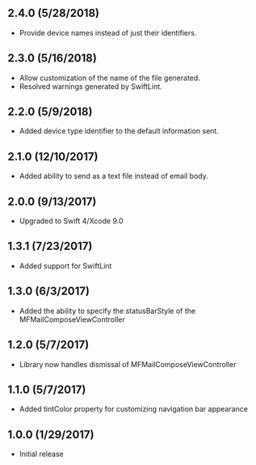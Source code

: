## 2.4.0 (5/28/2018)

- Provide device names instead of just their identifiers.

## 2.3.0 (5/16/2018)

- Allow customization of the name of the file generated.
- Resolved warnings generated by SwiftLint.

## 2.2.0 (5/9/2018)

- Added device type identifier to the default information sent.

## 2.1.0 (12/10/2017)

- Added ability to send as a text file instead of email body.

## 2.0.0 (9/13/2017)

- Upgraded to Swift 4/Xcode 9.0

## 1.3.1 (7/23/2017)

- Added support for SwiftLint

## 1.3.0 (6/3/2017)

- Added the ability to specify the statusBarStyle of the MFMailComposeViewController

## 1.2.0 (5/7/2017)

- Library now handles dismissal of MFMailComposeViewController

## 1.1.0 (5/7/2017)

- Added tintColor property for customizing navigation bar appearance

## 1.0.0 (1/29/2017)

- Initial release
